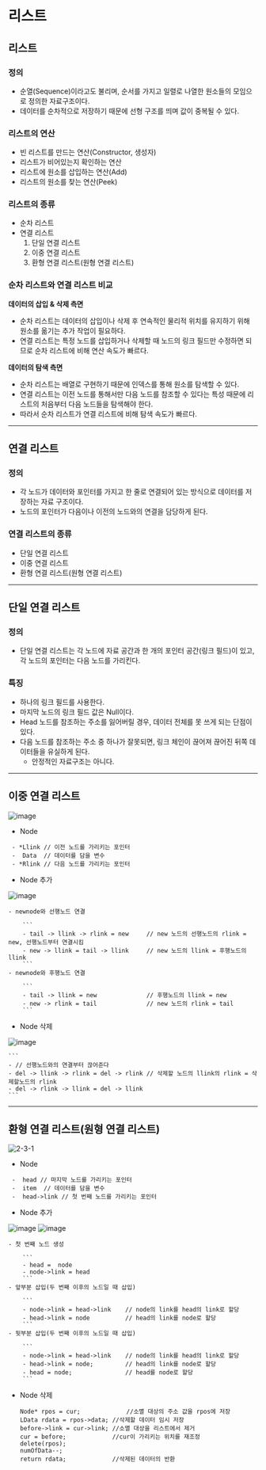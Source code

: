 # 리스트

## 리스트

### 정의

- 순열(Sequence)이라고도 불리며, 순서를 가지고 일렬로 나열한 원소들의 모임으로 정의한 자료구조이다.
- 데이터를 순차적으로 저장하기 때문에 선형 구조를 띄며 값이 중복될 수 있다.

### 리스트의 연산

- 빈 리스트를 만드는 연산(Constructor, 생성자)
- 리스트가 비어있는지 확인하는 연산
- 리스트에 원소를 삽입하는 연산(Add)
- 리스트의 원소를 찾는 연산(Peek)

### 리스트의 종류

- 순차 리스트
- 연결 리스트
    1. 단일 연결 리스트
    2. 이중 연결 리스트 
    3. 환형 연결 리스트(원형 연결 리스트)

### 순차 리스트와 연결 리스트 비교

**데이터의 삽입 & 삭제 측면**

- 순차 리스트는 데이터의 삽입이나 삭제 후 연속적인 물리적 위치를 유지하기 위해 원소를 옮기는 추가 작업이 필요하다.
- 연결 리스트는 특정 노드를 삽입하거나 삭제할 때 노드의 링크 필드만 수정하면 되므로 순차 리스트에 비해 연산 속도가 빠르다.

**데이터의 탐색 측면**
- 순차 리스트는 배열로 구현하기 때문에 인덱스를 통해 원소를 탐색할 수 있다.
- 연결 리스트는 이전 노드를 통해서만 다음 노드를 참조할 수 있다는 특성 때문에 리스트의 처음부터 다음 노드들을 탐색해야 한다.
- 따라서 순차 리스트가 연결 리스트에 비해 탐색 속도가 빠르다.

---

## 연결 리스트

### 정의

- 각 노드가 데이터와 포인터를 가지고 한 줄로 연결되어 있는 방식으로 데이터를 저장하는 자료 구조이다.
- 노드의 포인터가 다음이나 이전의 노드와의 연결을 담당하게 된다.

### 연결 리스트의 종류

- 단일 연결 리스트
- 이중 연결 리스트
- 환형 연결 리스트(원형 연결 리스트)

---

## 단일 연결 리스트

### 정의
- 단일 연결 리스트는 각 노드에 자료 공간과 한 개의 포인터 공간(링크 필드)이 있고, 각 노드의 포인터는 다음 노드를 가리킨다.

### 특징
- 하나의 링크 필드를 사용한다.
- 마지막 노드의 링크 필드 값은 Null이다.
- Head 노드를 참조하는 주소를 잃어버릴 경우, 데이터 전체를 못 쓰게 되는 단점이 있다.
- 다음 노드를 참조하는 주소 중 하나가 잘못되면, 링크 체인이 끊어져 끊어진 뒤쪽 데이터들을 유실하게 된다.
  - 안정적인 자료구조는 아니다.

---

## 이중 연결 리스트

![image](https://user-images.githubusercontent.com/113777043/204078252-5804e394-5921-4bfc-a25c-c89456c1a7bf.png)

 - Node

```
 - *Llink // 이전 노드를 가리키는 포인터
 -  Data  // 데이터를 담을 변수
 - *Rlink // 다음 노드를 가리키는 포인터
```

 - Node 추가

 ![image](https://user-images.githubusercontent.com/113777043/204078990-c0a340f7-0fd1-4941-96b9-a61b781034d5.png)

    - newnode와 선행노드 연결

        ```
        - tail -> llink -> rlink = new     // new 노드의 선행노드의 rlink = new, 선행노드부터 연결시킴
        - new -> llink = tail -> llink     // new 노드의 llink = 후행노드의 llink
        ```
    - newnode와 후행노드 연결

        ```
        - tail -> llink = new              // 후행노드의 llink = new
        - new -> rlink = tail              // new 노드의 rlink = tail
        ```

 - Node 삭제

 ![image](https://user-images.githubusercontent.com/113777043/204079011-a935fbe2-6758-4e3d-8dba-db390e3cafda.png)

    ```
    - // 선행노드와의 연결부터 끊어준다
    - del -> llink -> rlink = del -> rlink // 삭제할 노드의 llink의 rlink = 삭제할노드의 rlink
    - del -> rlink -> llink = del -> llink
    ```

---

## 환형 연결 리스트(원형 연결 리스트)
![2-3-1](https://user-images.githubusercontent.com/57708995/204690252-68bb3a17-e739-4926-a392-e1b3fc17a54b.JPG)

- Node

```
 -  head // 마지막 노드를 가리키는 포인터
 -  item  // 데이터를 담을 변수
 -  head->link // 첫 번째 노드를 가리키는 포인터
```

 - Node 추가

 ![image](https://user-images.githubusercontent.com/57708995/204696674-fd5c00c3-3a65-4f37-85be-6f74dcddae66.png)
 ![image](https://user-images.githubusercontent.com/57708995/204696817-c8d61be5-5170-49a2-ac4e-8a4b7108f3d3.png)

    
    - 첫 번째 노드 생성

        ```
        - head =  node
        - node->link = head
        ```
    - 앞부분 삽입(두 번째 이후의 노드일 때 삽입)

        ```
        - node->link = head->link    // node의 link를 head의 link로 할당
        - head->link = node          // head의 link를 node로 할당
        ```
    - 뒷부분 삽입(두 번째 이후의 노드일 때 삽입)

        ```
        - node->link = head->link    // node의 link를 head의 link로 할당
        - head->link = node;	     // head의 link를 node로 할당
        - head = node;	             // head를 node로 할당
        ```

 - Node 삭제
    ```
    Node* rpos = cur;             //소멸 대상의 주소 값을 rpos에 저장
	LData rdata = rpos->data; //삭제할 데이터 임시 저장
	before->link = cur->link; //소멸 대상을 리스트에서 제거
	cur = before;             //cur이 가리키는 위치를 재조정
	delete(rpos);
	numOfData--;
	return rdata;             //삭제된 데이터의 반환
    ```

